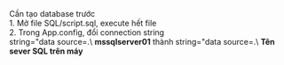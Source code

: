 <head>
Cần tạo database trước

</head>
<body>

<div>
1. Mở file SQL/script.sql, execute hết file
<br>
2. Trong App.config, đổi connection string
</div>
<div>
string=&quot;data source=.\ <b>mssqlserver01</b>
thành
string=&quot;data source=.\ <b>Tên sever SQL trên máy</b>
</div>
</body>
